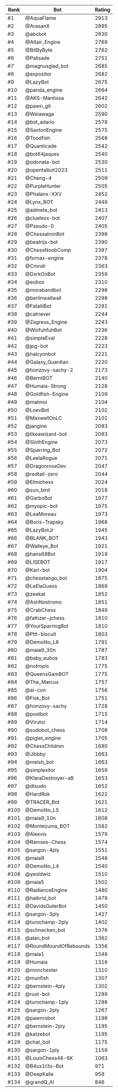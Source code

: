 Rank|Bot|Rating
---|---|---
#1|@AquaFlame|2913
#2|@ArasanX|2895
#3|@abcbot|2830
#4|@Altair_Engine|2769
#5|@BitByByte|2762
#6|@Palisade|2751
#7|@magnusglad_bot|2685
#8|@expositor|2682
#9|@LazyBot|2675
#10|@panda_engine|2664
#11|@AKS-Mantissa|2642
#12|@pawn_git|2602
#13|@Weiawaga|2590
#14|@bot_adario|2579
#15|@SaxtonEngine|2575
#16|@Toodfish|2568
#17|@Quanticade|2542
#18|@bot64jaques|2540
#19|@odonata-bot|2530
#20|@opentalbot2023|2511
#21|@Cheng-4|2509
#22|@PurpleHunter|2505
#23|@Phalanx-XXV|2452
#24|@Lynx_BOT|2449
#25|@admete_bot|2413
#26|@clueless-bot|2407
#27|@Pseudo-0|2405
#28|@ChessatronBot|2398
#29|@beatrijs-bot|2390
#30|@ChessNoobComp|2387
#31|@fornax-engine|2378
#32|@Cmndr|2363
#33|@DxrkOnBot|2359
#34|@eubos|2310
#35|@morabandbot|2298
#36|@berlinwallwall|2288
#37|@FataliiBot|2281
#38|@catriever|2244
#39|@Zagreus_Engine|2243
#40|@WolfuhfuhBot|2236
#41|@simpleEval|2228
#42|@jpg-bot|2223
#43|@halcyonbot|2221
#44|@Galaxy_Guardian|2220
#45|@honzovy-sachy-2|2173
#46|@BerntBOT|2140
#47|@Humaia-Strong|2128
#48|@Goldfish-Engine|2109
#49|@matmoi|2104
#50|@LoevBot|2102
#51|@MaxwellOnLC|2101
#52|@jangine|2083
#53|@likeawizard-bot|2083
#54|@SlothEngine|2073
#55|@Sparring_Bot|2072
#56|@LeelaRogue|2071
#57|@DragonroseDev|2047
#58|@redtail-zero|2044
#59|@Elmichess|2024
#60|@sun_bird|2018
#61|@GarboBot|1977
#62|@myopic-bot|1975
#63|@LeaMoreau|1973
#64|@Boris-Trapsky|1968
#65|@LazyBotJr|1945
#66|@BLANK_BOT|1943
#67|@Walleye_Bot|1921
#68|@hans68Bot|1919
#69|@LISEBOT|1917
#70|@Karl-bot|1904
#71|@chesstango_bot|1875
#72|@LeElaGuess|1869
#73|@zeekat|1852
#74|@AshNostromo|1851
#75|@CrabChess|1849
#76|@fathzer-jchess|1810
#77|@YourSparringBot|1810
#78|@Ptit-biscuit|1803
#79|@Demolito_L6|1791
#80|@maia9_30n|1787
#81|@baby_eubos|1783
#82|@notropis|1775
#83|@QueensGamBOT|1775
#84|@The_Marcus|1757
#85|@ai-con|1756
#86|@Fisk_Bot|1751
#87|@honzovy-sachy|1728
#88|@postbot|1715
#89|@Virutor|1714
#90|@sudobot_chess|1708
#91|@piglet_engine|1705
#92|@ChessChildren|1680
#93|@Jibbby|1663
#94|@melsh_bot|1663
#95|@simplexitor|1659
#96|@KlaraDestroyer-aB|1653
#97|@dtsudo|1652
#98|@HardRok|1622
#99|@TRACER_Bot|1621
#100|@Demolito_L5|1612
#101|@maia9_10n|1608
#102|@Montezuma_BOT|1582
#103|@Alexvis|1579
#104|@Ramses-Chess|1574
#105|@sargon-4ply|1551
#106|@maia9|1548
#107|@Demolito_L4|1540
#108|@yeoldwiz|1510
#109|@maia5|1502
#110|@RadianceEngine|1480
#111|@haibrid_bot|1479
#112|@DavidsGuterBot|1450
#113|@sargon-3ply|1427
#114|@turochamp-2ply|1402
#115|@schnecken_bot|1376
#116|@alan_bot|1362
#117|@RoundMoundOfRebounds|1356
#118|@maia1|1348
#119|@Humaia|1316
#120|@monchester|1310
#121|@munfish|1307
#122|@bernstein-4ply|1302
#123|@rust-bot|1289
#124|@turochamp-1ply|1288
#125|@sargon-2ply|1267
#126|@pawnrobot|1198
#127|@bernstein-2ply|1195
#128|@katzebot|1195
#129|@chat_bot|1175
#130|@sargon-1ply|1159
#131|@LouisChess48-6K|1063
#132|@B4ux1t3s-Bot|971
#133|@DeepKalle|958
#134|@grandQ_AI|846

